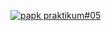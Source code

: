[![papk praktikum#05](https://res.cloudinary.com/marcomontalbano/image/upload/v1637578848/video_to_markdown/images/youtube--ajdEDczfkSQ-c05b58ac6eb4c4700831b2b3070cd403.jpg)](https://youtu.be/ajdEDczfkSQ "papk praktikum#05")